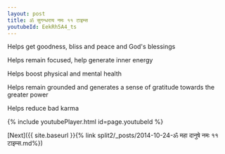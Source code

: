 ```yaml
---
layout: post
title: ॐ सुगन्धराय नमः ११ टाइम्स
youtubeId: EekRh5A4_ts
---
```

 
 
Helps get goodness, bliss and peace and God's blessings
 
Helps remain focused, help generate inner energy 
 
Helps boost physical and mental health 
 
Helps remain grounded and generates a sense of gratitude towards the greater power 
 
Helps reduce bad karma
 
 
 
 


{% include youtubePlayer.html id=page.youtubeId %}
 
[Next]({{ site.baseurl }}{% link  split2/_posts/2014-10-24-ॐ महा दानुषे नमः ११ टाइम्स.md%})
 
